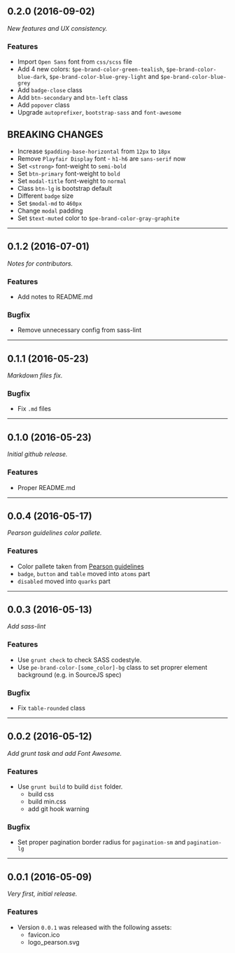 ## 0.2.0 (2016-09-02)
_New features and UX consistency._
### Features
* Import `Open Sans` font from `css/scss` file
* Add 4 new colors: `$pe-brand-color-green-tealish`, `$pe-brand-color-blue-dark`, `$pe-brand-color-blue-grey-light` and `$pe-brand-color-blue-grey`
* Add `badge-close` class
* Add `btn-secondary` and `btn-left` class
* Add `popover` class
* Upgrade  `autoprefixer`, `bootstrap-sass` and `font-awesome`

## BREAKING CHANGES
* Increase `$padding-base-horizontal` from `12px` to `18px`
* Remove `Playfair Display` font - `h1-h6` are `sans-serif` now
* Set `<strong>` font-weight to `semi-bold`
* Set `btn-primary` font-weight to `bold`
* Set `modal-title` font-weight to `normal`
* Class `btn-lg` is bootstrap default
* Different `badge` size
* Set `$modal-md` to `460px`
* Change `modal` padding
* Set `$text-muted` color to `$pe-brand-color-gray-graphite`

------

## 0.1.2 (2016-07-01)
_Notes for contributors._
### Features
* Add notes to README.md
### Bugfix
* Remove unnecessary config from sass-lint

------

## 0.1.1 (2016-05-23)
_Markdown files fix._
### Bugfix
* Fix `.md` files

------

## 0.1.0 (2016-05-23)
_Initial github release._
### Features
* Proper README.md

------

## 0.0.4 (2016-05-17)
_Pearson guidelines color pallete._
### Features
* Color pallete taken from [Pearson guidelines](https://brand.pearson.com/brand-toolkit/assets-templates.html)
* `badge`, `button` and `table` moved into `atoms` part
* `disabled` moved into `quarks` part

------

## 0.0.3 (2016-05-13)
_Add sass-lint_
### Features
* Use `grunt check` to check SASS codestyle.
* Use `pe-brand-color-[some_color]-bg` class to set proprer element background (e.g. in SourceJS spec)

### Bugfix
* Fix `table-rounded` class

------

## 0.0.2 (2016-05-12)
_Add grunt task and add Font Awesome._
### Features
* Use `grunt build` to build `dist` folder.
    * build css
    * build min.css
    * add git hook warning

### Bugfix
* Set proper pagination border radius for `pagination-sm` and `pagination-lg`

------

## 0.0.1 (2016-05-09)
_Very first, initial release._
### Features
* Version `0.0.1` was released with the following assets:
    * favicon.ico
    * logo_pearson.svg

